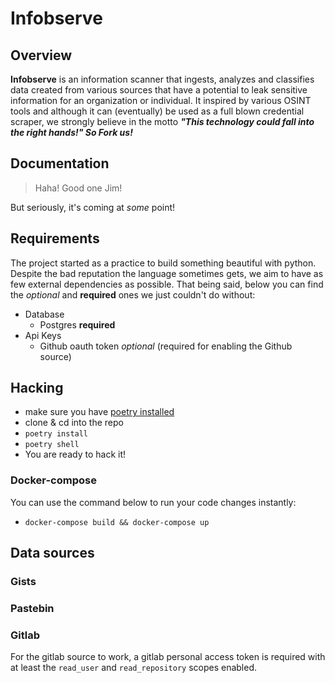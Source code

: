 # Infobserve

## Overview

**Infobserve** is an information scanner that ingests, analyzes and classifies data created from various sources that have a potential to leak sensitive information for an organization or individual. It inspired by various OSINT tools and although it can (eventually) be used as a full blown credential scraper, we strongly believe in the motto ***"This technology could fall into the right hands!" So Fork us!***

## Documentation

> Haha! Good one Jim!

But seriously, it's coming at *some* point!

## Requirements

The project started as a practice to build something beautiful with python. Despite the bad reputation the language sometimes gets, we aim to have as few external dependencies as possible. That being said, below you can find the *optional* and **required** ones we just couldn't do without:

* Database
  * Postgres **required**
* Api Keys
  * Github oauth token *optional* (required for enabling the Github source)

## Hacking

* make sure you have [poetry installed](https://python-poetry.org/docs/)
* clone & cd into the repo
* `poetry install `
* `poetry shell`
* You are ready to hack it!

### Docker-compose

You can use the command below to run your code changes instantly:

* `docker-compose build && docker-compose up`

## Data sources

### Gists

### Pastebin

### Gitlab

For the gitlab source to work, a gitlab personal access token is required with at least the `read_user` and `read_repository` scopes enabled.
